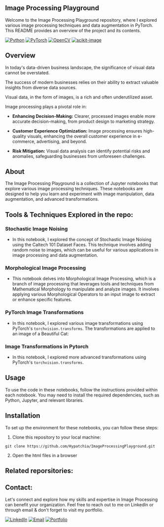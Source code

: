 ## Image Processing Playground

Welcome to the Image Processing Playground repository, where I explored various image processing techniques and data augmentation in PyTorch.
This README provides an overview of the project and its contents.

[![Python](https://img.shields.io/badge/Python-3.8%2B-blue?style=flat&logo=python)](https://www.python.org/)
[![PyTorch](https://img.shields.io/badge/PyTorch-1.6%2B-orange?style=flat&logo=pytorch)](https://pytorch.org/)
[![OpenCV](https://img.shields.io/badge/OpenCV-4.5%2B-blue?style=flat&logo=opencv)](https://opencv.org/)
[![scikit-image](https://img.shields.io/badge/scikit--image-0.18%2B-orange?style=flat&logo=scikit-learn)](https://scikit-image.org/)

## Overview

In today's data-driven business landscape, the significance of visual data cannot be overstated. 

The success of modern businesses relies on their ability to extract valuable insights from diverse data sources. 

Visual data, in the form of images, is a rich and often underutilized asset. 

Image processing plays a pivotal role in:

- **Enhancing Decision-Making:** Clearer, processed images enable more accurate decision-making, from product design to marketing strategy.

- **Customer Experience Optimization:** Image processing ensures high-quality visuals, enhancing the overall customer experience in e-commerce, advertising, and beyond.

- **Risk Mitigation:** Visual data analysis can identify potential risks and anomalies, safeguarding businesses from unforeseen challenges.

## About

The Image Processing Playground is a collection of Jupyter notebooks that explore various image processing techniques. These notebooks are designed to help you learn and experiment with image manipulation, data augmentation, and advanced transformations.

## Tools & Techniques Explored in the repo:

### Stochastic Image Noising

* In this notebook, I explored the concept of Stochastic Image Noising using the Caltech 101 Dataset Faces. This technique involves adding random noise to images, which can be useful for various applications in image processing and data augmentation.

### Morphological Image Processing

* This notebook delves into Morphological Image Processing, which is a branch of image processing that leverages tools and techniques from Mathematical Morphology to manipulate and analyze images. It involves applying various Morphological Operators to an input image to extract or enhance specific features.
### PyTorch Image Transformations

* In this notebook, I explored various image transformations using PyTorch's `torchvision.transforms`. The transformations are applied to an image of a Beautiful Cat:

### Image Transformations in Pytorch

* In this notebook, I explored more advanced transformations using PyTorch's `torchvision.transforms`. 

## Usage

To use the code in these notebooks, follow the instructions provided within each notebook. You may need to install the required dependencies, such as Python, Jupyter, and relevant libraries.

## Installation

To set up the environment for these notebooks, you can follow these steps:

1. Clone this repository to your local machine:

~~~
git clone https://github.com/Hypatchia/ImageProcessingPlayground.git
~~~

2. Open the html files in a browser


## Related reporsitories: 
## Contact:
Let's connect and explore how my skills and expertise in Image Processing can benefit your organization.
 Feel free to reach out to me on LinkedIn or through email & don't forget to visit my portfolio.
 
  [![LinkedIn](https://img.shields.io/badge/LinkedIn-Connect%20with%20Me-blue?style=flat&logo=linkedin)](https://www.linkedin.com/in/samiabelhaddad/)
  [![Email](https://img.shields.io/badge/Email-Contact%20Me-brightgreen?style=flgat&logo=gmail)](mailto:samiamagbelhaddad@gmail.com)
  [![Portfolio](https://img.shields.io/badge/Portfolio-Visit%20My%20Portfolio-white?style=flat&logo=website)](https://your-portfolio-url-here.com/)
